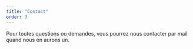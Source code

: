 ```yaml
---
title: "Contact"
order: 3
---
```

Pour toutes questions ou demandes, vous pourrez nous contacter par mail quand nous en aurons un. 